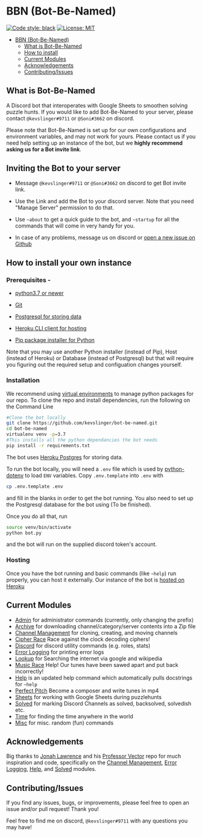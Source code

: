 # BBN (Bot-Be-Named)
[![Code style: black](https://img.shields.io/badge/code%20style-black-000000.svg)](https://github.com/psf/black)
[![License: MIT](https://img.shields.io/badge/License-MIT-yellow.svg)](https://opensource.org/licenses/MIT)

- [BBN (Bot-Be-Named)](#bbn-bot-be-named)
  - [What is Bot-Be-Named](#what-is-bot-be-named)
  - [How to install](#how-to-install)
  - [Current Modules](#current-modules)
  - [Acknowledgements](#acknowledgements)
  - [Contributing/Issues](#contributingissues)

## What is Bot-Be-Named

A Discord bot that interoperates with Google Sheets to smoothen solving puzzle hunts. 
If you would like to add Bot-Be-Named to your server, please contact `@kevslinger#9711` or `@Soni#3662` on discord. 

Please note that Bot-Be-Named is set up for our own configurations and environment variables, and may not work for yours. Please contact us if you need help setting up an instance of the bot, but we **highly recommend asking us for a Bot invite link**.

## Inviting the Bot to your server

- Message `@kevslinger#9711` or `@Soni#3662` on discord to get Bot invite link.

- Use the Link and add the Bot to your discord server. Note that you need "Manage Server" permission to do that.

- Use `~about` to get a quick guide to the bot, and `~startup` for all the commands that will come in very handy for you.

- In case of any problems, message us on discord or [open a new issue on Github](https://github.com/kevslinger/bot-be-named/issues/new)

## How to install your own instance

### Prerequisites - 

- [python3.7 or newer](https://realpython.com/installing-python/)

- [Git](https://github.com/git-guides/install-git)

- [Postgresql for storing data](https://www.postgresql.org/download/)

- [Heroku CLI client for hosting](https://medium.com/analytics-vidhya/how-to-install-heroku-cli-in-windows-pc-e3cf9750b4ae)

- [Pip package installer for Python](https://phoenixnap.com/kb/install-pip-windows)

Note that you may use another Python installer (instead of Pip), Host (instead of Heroku) or Database (instead of Postgresql) but that will require you figuring out the required setup and configuation changes yourself.

### Installation

We recommend using [virtual environments](https://docs.python.org/3/tutorial/venv.html) to manage python packages for our repo. To clone the repo and install dependencies, run the following on the Command Line

```bash
#Clone the bot locally
git clone https://github.com/kevslinger/bot-be-named.git
cd bot-be-named
virtualenv venv -p=3.7
#This installs all the python dependancies the bot needs
pip install -r requirements.txt
```

The bot uses [Heroku Postgres](https://www.heroku.com/postgres) for storing data.

To run the bot locally, you will need a `.env` file which is used by [python-dotenv](https://github.com/theskumar/python-dotenv) to load `ENV` variables. Copy `.env.template` into `.env` with  

```bash
cp .env.template .env
```

and fill in the blanks in order to get the bot running. You also need to set up the Postgresql database for the bot using (To be finished).

Once you do all that, run


```bash
source venv/bin/activate
python bot.py
```

and the bot will run on the supplied discord token's account.

### Hosting

Once you have the bot running and basic commands (like `~help`) run properly, you can host it externally. Our instance of the bot is [hosted on Heroku](https://medium.com/@linda0511ny/create-host-a-discord-bot-with-heroku-in-5-min-5cb0830d0ff2)


## Current Modules

- [Admin](./modules/admin) for administrator commands (currently, only changing the prefix)
- [Archive](./modules/archive) for downloading channel/category/server contents into a Zip file
- [Channel Management](./modules/channel_management) for cloning, creating, and moving channels  
- [Cipher Race](modules/cipher_race) Race against the clock decoding ciphers!
- [Discord](modules/discord) for discord utility commands (e.g. roles, stats)
- [Error Logging](./modules/error_logging) for printing error logs
- [Lookup](./modules/lookup) for Searching the internet via google and wikipedia
- [Music Race](./modules/music_race/) Help! Our tunes have been sawed apart and put back incorrectly!
- [Help](./modules/help) is an updated help command which automatically pulls docstrings for `~help`
- [Perfect Pitch](./modules/perfect_pitch) Become a composer and write tunes in mp4
- [Sheets](./modules/sheets) for working with Google Sheets during puzzlehunts
- [Solved](./modules/solved) for marking Discord Channels as solved, backsolved, solvedish etc.
- [Time](./modules/time) for finding the time anywhere in the world
- [Misc](./modules/misc) for misc. random (fun) commands

## Acknowledgements

Big thanks to [Jonah Lawrence](https://github.com/DenverCoder1) and his [Professor Vector](https://github.com/DenverCoder1/professor-vector-discord-bot)
repo for much inspiration and code, specifically on the [Channel Management](./modules/channel_management), [Error Logging](./modules/error_logging), [Help](./modules/help), and [Solved](./modules/solved) modules. 

## Contributing/Issues

If you find any issues, bugs, or improvements, please feel free to open an issue and/or pull request! Thank you!

Feel free to find me on discord, `@kevslinger#9711` with any questions you may have!
